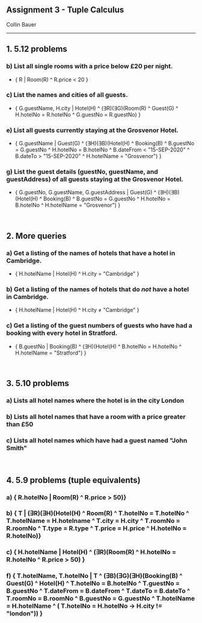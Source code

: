 ## Assignment 3 - Tuple Calculus

Collin Bauer

---

## 1. 5.12 problems

### b) List all single rooms with a price below £20 per night.
- { R | Room(R) ^ R.price < 20 }

### c) List the names and cities of all guests.
- { G.guestName, H.city | Hotel(H) ^ (∃R)(∃G)(Room(R) ^ Guest(G) ^ H.hotelNo = R.hotelNo ^ G.guestNo = R.guestNo) }

### e) List all guests currently staying at the Grosvenor Hotel.
- { G.guestName | Guest(G) ^ (∃H)(∃B)(Hotel(H) ^ Booking(B) ^ B.guestNo = G.guestNo ^ H.hotelNo = B.hotelNo ^ B.dateFrom < "15-SEP-2020" ^ B.dateTo > "15-SEP-2020" ^ H.hotelName = "Grosvenor") }

### g) List the guest details (guestNo, guestName, and guestAddress) of all guests staying at the Grosvenor Hotel.
- { G.guestNo, G.guestName, G.guestAddress | Guest(G) ^ (∃H)(∃B)(Hotel(H) ^ Booking(B) ^ B.guestNo = G.guestNo ^ H.hotelNo = B.hotelNo ^ H.hotelName = "Grosvenor") }

<br/>

## 2. More queries

### a) Get a listing of the names of hotels that have a hotel in Cambridge.
- { H.hotelName | Hotel(H) ^ H.city = "Cambridge" }

### b) Get a listing of the names of hotels that do *not* have a hotel in Cambridge.
- { H.hotelName | Hotel(H) ^ H.city ≠ "Cambridge" }

### c) Get a listing of the guest numbers of guests who have had a booking with every hotel in Stratford.
- { B.guestNo | Booking(B) ^ (∃H)(Hotel(H) ^ B.hotelNo = H.hotelNo ^ H.hotelName = "Stratford") }

<br/>

## 3. 5.10 problems

### a) Lists all hotel names where the hotel is in the city London
### b) Lists all hotel names that have a room with a price greater than £50
### c) Lists all hotel names which have had a guest named "John Smith"

<br/>

## 4. 5.9 problems (tuple equivalents)

### a) { R.hotelNo | Room(R) ^ R.price > 50)}
### b) { T | (∃R)(∃H)(Hotel(H) ^ Room(R) ^ T.hotelNo = T.hotelNo ^ T.hotelName = H.hotelname ^ T.city = H.city ^ T.roomNo = R.roomNo ^ T.type = R.type ^ T.price = H.price ^ H.hotelNo = R.hotelNo)}
### c) { H.hotelName | Hotel(H) ^ (∃R)(Room(R) ^ H.hotelNo = R.hotelNo ^ R.price > 50) }
### f) { T.hotelName, T.hotelNo | T ^ (∃B)(∃G)(∃H)(Booking(B) ^ Guest(G) ^ Hotel(H) ^ T.hotelNo = B.hotelNo ^ T.guestNo = B.guestNo ^ T.dateFrom = B.dateFrom ^ T.dateTo = B.dateTo ^ T.roomNo = B.roomNo ^ B.guestNo = G.guestNo ^ T.hotelName = H.hotelName ^ ( T.hotelNo = H.hotelNo -> H.city != "london")) }